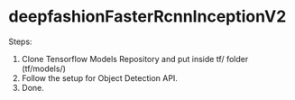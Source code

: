 # deepfashionFasterRcnnInceptionV2

Steps:
1. Clone Tensorflow Models Repository and put inside tf/ folder (tf/models/)
2. Follow the setup for Object Detection API.
3. Done.
